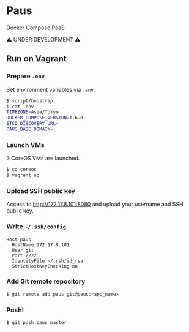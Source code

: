 # Paus

Docker Compose PaaS

:warning: UNDER DEVELOPMENT :warning:

## Run on Vagrant
### Prepare `.env`

Set environment variables via `.env`.

``` bash
$ script/boostrap
$ cat .env
TIMEZONE=Asia/Tokyo
DOCKER_COMPOSE_VERSION=1.6.0
ETCD_DISCOVERY_URL=
PAUS_BASE_DOMAIN=
```

### Launch VMs

3 CoreOS VMs are launched.

``` bash
$ cd coreos
$ vagrant up
```

### Upload SSH public key

Access to http://172.17.8.101:8080 and upload your username and SSH public key.

### Write `~/.ssh/config`

```
Host paus
  HostName 172.17.8.101
  User git
  Port 2222
  IdentityFile ~/.ssh/id_rsa
  StrictHostKeyChecking no
```

### Add Git remote repository

```bash
$ git remote add paus git@paus:<app_name>
```

### Push!

```bash
$ git push paus master
```
